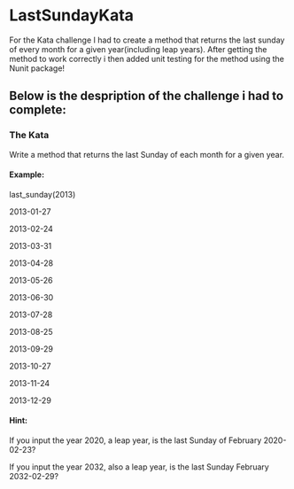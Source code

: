 # LastSundayKata
 For the Kata challenge I had to create a method that returns the last sunday of every month for a given year(including leap years). After getting the method to work correctly i then added unit testing for the method using the Nunit package!
 
 ## Below is the despription of the challenge i had to complete:
 
### The Kata
Write a method that returns the last Sunday of each month for a given year.

#### Example:
last_sunday(2013)

2013-01-27

2013-02-24

2013-03-31

2013-04-28

2013-05-26

2013-06-30

2013-07-28

2013-08-25

2013-09-29

2013-10-27

2013-11-24

2013-12-29

#### Hint:
If you input the year 2020, a leap year, is the last Sunday of February 2020-02-23?

If you input the year 2032, also a leap year, is the last Sunday February 2032-02-29?
